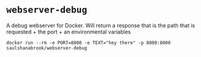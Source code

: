 # `webserver-debug`

A debug webserver for Docker. Will return a response that is the path that is
requested + the port + an environmental variables

```shell
docker run --rm -e PORT=8000 -e TEXT="hey there" -p 8000:8000 saulshanabrook/webserver-debug
```
